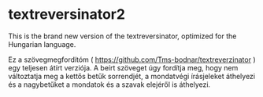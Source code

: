 # textreversinator2

This is the brand new version of the textreversinator, optimized for the Hungarian language.

Ez a szövegmegfordítóm  ( https://github.com/Tms-bodnar/textreverzinator ) egy teljesen átírt verziója.
A beírt szöveget úgy fordítja meg, hogy nem változtatja meg a kettős betűk sorrendjét, a mondatvégi írásjeleket áthelyezi és a nagybetűket a mondatok és a szavak elejéről is  áthelyezi.



